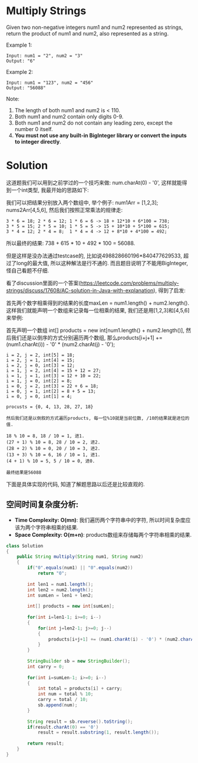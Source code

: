 # Multiply Strings

Given two non-negative integers num1 and num2 represented as strings, return the product of num1 and num2, also represented as a string.

Example 1:

```
Input: num1 = "2", num2 = "3"
Output: "6"
```

Example 2:

```
Input: num1 = "123", num2 = "456"
Output: "56088"
```

Note:

1. The length of both num1 and num2 is < 110.
2. Both num1 and num2 contain only digits 0-9.
3. Both num1 and num2 do not contain any leading zero, except the number 0 itself.
4. **You must not use any built-in BigInteger library or convert the inputs to integer directly**.

# Solution

这道题我们可以用到之前学过的一个技巧来做: num.charAt(0) - '0', 这样就能得到一个int类型, 我最开始的思路如下:

我们可以把结果分别放入两个数组中, 举个例子: num1Arr = [1,2,3]; nums2Arr[4,5,6], 然后我们按照正常乘法的规律走:
```
3 * 6 = 18; 2 * 6 = 12; 1 * 6 = 6 -> 18 + 12*10 + 6*100 = 738;
3 * 5 = 15; 2 * 5 = 10; 1 * 5 = 5 -> 15 + 10*10 + 5*100 = 615;
3 * 4 = 12; 2 * 4 = 8;  1 * 4 = 4 -> 12 + 8*10 + 4*100 = 492;
```
所以最终的结果: 738 + 615 * 10 + 492 * 100 = 56088.

但是这样是没办法通过testcase的, 比如说498828660196*840477629533, 超过了long的最大值, 所以这种解法是行不通的. 而且题目说明了不能用BigInteger, 怪自己看题不仔细.

看了discussion里面的一个答案(https://leetcode.com/problems/multiply-strings/discuss/17608/AC-solution-in-Java-with-explanation), 得到了启发:

首先两个数字相乘得到的结果的长度maxLen = num1.length() + num2.length(). 这样我们就能声明一个数组来记录每一位相乘的结果, 我们还是用[1,2,3]和[4,5,6]来举例:

首先声明一个数组 int[] products = new int[num1.length() + num2.length()], 然后我们还是以倒序的方式分别遍历两个数组, 那么products[i+j+1] += (num1.charAt(i)) - '0' * (num2.charAt(j) - '0');
```
i = 2, j = 2, int[5] = 18;
i = 2, j = 1, int[4] = 15;
i = 2, j = 0, int[3] = 12;
i = 1, j = 2, int[4] = 15 + 12 = 27;
i = 1, j = 1, int[3] = 12 + 10 = 22;
i = 1, j = 0, int[2] = 8;
i = 0, j = 2, int[3] = 22 + 6 = 18;
i = 0, j = 1, int[2] = 8 + 5 = 13;
i = 0, j = 0, int[1] = 4;

procusts = {0, 4, 13, 28, 27, 18}

然后我们还是以倒叙的方式遍历products, 每一位%10就是当前位数, /10的结果就是进位的值.

18 % 10 = 8, 18 / 10 = 1, 进1.
(27 + 1) % 10 = 8, 28 / 10 = 2, 进2.
(28 + 2) % 10 = 0, 20 / 10 = 3, 进2.
(13 + 3) % 10 = 6, 16 / 10 = 1, 进1.
(4 + 1) % 10 = 5, 5 / 10 = 0, 进0.

最终结果是56088
```

下面是具体实现的代码, 知道了解题思路以后还是比较直观的.


## 空间时间复杂度分析:

* **Time Complexity: O(mn)**: 我们遍历两个字符串中的字符, 所以时间复杂度应该为两个字符串相乘的结果.
* **Space Complexity: O(m+n)**: products数组来存储每两个字符串相乘的结果.

```java
class Solution 
{
    public String multiply(String num1, String num2) 
    {
        if("0".equals(num1) || "0".equals(num2))
            return "0";
        
        int len1 = num1.length();
        int len2 = num2.length();
        int sumLen = len1 + len2;
        
        int[] products = new int[sumLen];
        
        for(int i=len1-1; i>=0; i--)
        {
            for(int j=len2-1; j>=0; j--)
            {
                products[i+j+1] += (num1.charAt(i) - '0') * (num2.charAt(j) - '0');
            }
        }
        
        StringBuilder sb = new StringBuilder();
        int carry = 0;
        
        for(int i=sumLen-1; i>=0; i--)
        {
            int total = products[i] + carry;
            int num = total % 10;
            carry = total / 10;
            sb.append(num);
        }
        
        String result = sb.reverse().toString();
        if(result.charAt(0) == '0')
            result = result.substring(1, result.length());
        
        return result;
    }
}
```